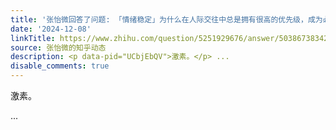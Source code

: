 ```yaml
---
title: '张怡微回答了问题: 「情绪稳定」为什么在人际交往中总是拥有很高的优先级，成为必选项？「情绪稳定」的内核是什么？'
date: '2024-12-08'
linkTitle: https://www.zhihu.com/question/5251929676/answer/50386738342
source: 张怡微的知乎动态
description: <p data-pid="UCbjEbQV">激素。</p> ...
disable_comments: true
---
```

<p data-pid="UCbjEbQV">激素。</p> ...